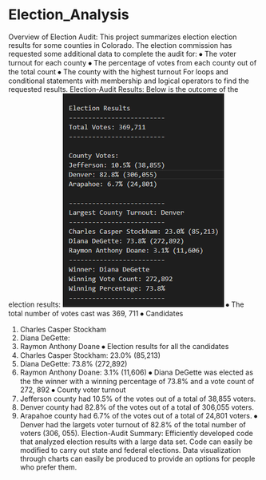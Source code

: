# Election_Analysis
Overview of Election Audit: 
This project summarizes election election results for some counties in Colorado. The election commission has requested some additional data to complete the audit for: 
⦁	The voter turnout for each county
⦁	The percentage of votes from each county out of the total count 
⦁	The county with the highest turnout
For loops and conditional statements with membership and logical operators to find the requested results. 
Election-Audit Results: 
Below is the outcome of the election results:
![Election Results](Election_Results.png)
⦁	The total number of votes cast was 369, 711
⦁	Candidates 
1.	Charles Casper Stockham
2.	Diana DeGette: 
3.	Raymon Anthony Doane
⦁	Election results for all the candidates
1.	Charles Casper Stockham: 23.0% (85,213)
2.	Diana DeGette: 73.8% (272,892)
3.	Raymon Anthony Doane: 3.1% (11,606)
⦁	Diana DeGette was elected as the the winner with a winning percentage of 73.8% and a vote count of 272, 892
⦁	County voter turnout
1.	Jefferson county had 10.5% of the votes out of a total of 38,855 voters.
2.	Denver county had  82.8% of the votes out of a total of 306,055 voters.
3.	Arapahoe county had 6.7% of the votes out of a total of  24,801 voters.
⦁	Denver had the largets voter turnout of  82.8% of the total number of voters (306, 055).
Election-Audit Summary: 
Efficiently developed code that analyzed election results with a large data set. Code can easily be modified to  carry out state and federal elections. Data visualization through charts can easily be produced to provide an options for people who prefer them.

